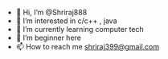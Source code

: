 - 👋 Hi, I’m @Shriraj888
- 👀 I’m interested in c/c++ , java
- 🌱 I’m currently learning computer tech 
- 💞️ I’m beginner here
- 📫 How to reach me shriraj399@gmail.com

<!---
Shriraj888/Shriraj888 is a ✨ special ✨ repository because its `README.md` (this file) appears on your GitHub profile.
You can click the Preview link to take a look at your changes.
--->

